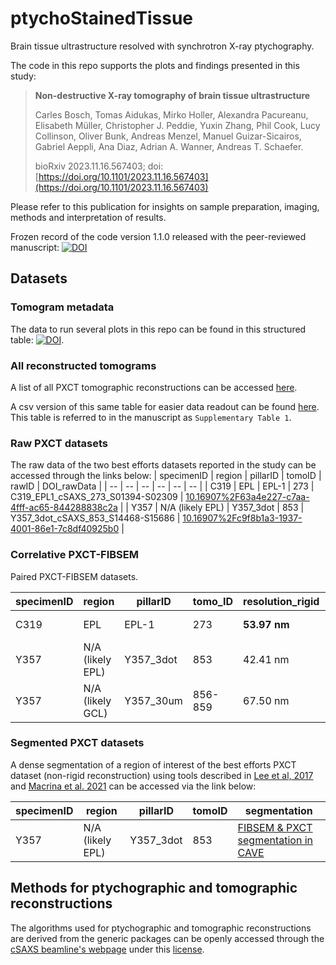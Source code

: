 # ptychoStainedTissue
Brain tissue ultrastructure resolved with synchrotron X-ray ptychography. 

The code in this repo supports the plots and findings presented in this study:

> **Non-destructive X-ray tomography of brain tissue ultrastructure**
> 
> Carles Bosch, Tomas Aidukas, Mirko Holler, Alexandra Pacureanu, Elisabeth Müller, Christopher J. Peddie, Yuxin Zhang, Phil Cook, Lucy Collinson, Oliver Bunk, Andreas Menzel, Manuel Guizar-Sicairos, Gabriel Aeppli, Ana Diaz, Adrian A. Wanner, Andreas T. Schaefer.
> 
> bioRxiv 2023.11.16.567403; doi: [https://doi.org/10.1101/2023.11.16.567403](https://doi.org/10.1101/2023.11.16.567403) 

Please refer to this publication for insights on sample preparation, imaging, methods and interpretation of results.

Frozen record of the code version 1.1.0 released with the peer-reviewed manuscript: [![DOI](https://zenodo.org/badge/DOI/10.5281/zenodo.16364654.svg)](https://doi.org/10.5281/zenodo.16364654)

## Datasets

### Tomogram metadata

The data to run several plots in this repo can be found in this structured table: [![DOI](https://zenodo.org/badge/DOI/10.5281/zenodo.16362800.svg)](https://doi.org/10.5281/zenodo.16362800).

### All reconstructed tomograms

A list of all PXCT tomographic reconstructions can be accessed [here](https://github.com/cboschp/ptychoStainedTissue/blob/main/1-dataset/tomogram_list.md).

A csv version of this same table for easier data readout can be found [here](https://github.com/cboschp/ptychoStainedTissue/blob/main/1-dataset/tT_sorted_series_h_csv.csv). This table is referred to in the manuscript as `Supplementary Table 1`.

### Raw PXCT datasets
The raw data of the two best efforts datasets reported in the study can be accessed through the links below: 
| specimenID | region | pillarID | tomoID | rawID | DOI_rawData |
| -- | -- | -- | -- | -- | -- |
| C319 | EPL | EPL-1 | 273 | C319_EPL1_cSAXS_273_S01394-S02309 | [10.16907%2F63a4e227-c7aa-4fff-ac65-844288838c2a](https://doi.org/10.16907%2F63a4e227-c7aa-4fff-ac65-844288838c2a) |
| Y357 | N/A (likely EPL) | Y357_3dot | 853 | Y357_3dot_cSAXS_853_S14468-S15686 | [10.16907%2Fc9f8b1a3-1937-4001-86e1-7c8df40925b0](https://doi.org/10.16907%2Fc9f8b1a3-1937-4001-86e1-7c8df40925b0) |

### Correlative PXCT-FIBSEM

Paired PXCT-FIBSEM datasets.

| specimenID | region | pillarID | tomo_ID | resolution_rigid | resolution_nonRigid | filter | wk_ptychoRigid | wk_ptychoNonRigid | vxSize_ptycho | wk_FIBSEM | vxSize_FIBSEM | wk_joined_wFIBSEM-cSAXS | vxSize_joined | wk_matchedPtycho_zRev | wk_wFIBSEM |
| -- | -- | -- | -- | -- | -- | -- | -- | -- | -- | -- | -- | -- | -- | -- | -- |
| C319 | EPL | EPL-1 | 273 | **53.97 nm** | 54.52 nm | hann | **[C319_EPL1_cSAXS_273_S1394toS2014_r](https://wklink.org/9243)** | [C319_EPL1_cSAXS_273_S01394-S02014_nr_hann](https://wklink.org/8943) |  (37.6 nm)^3 | [C319_EPL1_FIBSEM_mesh3](https://wklink.org/7875) | (8 nm)^3 | [C319_EPL1_joint_wFIBSEM-cSAXS](https://wklink.org/3318) | (9.4 nm)^3 | [C319_EPL1_cSAXS_tomo273_rev](https://wklink.org/1120) | [C319_EPL1_warpedFIBSEM](https://wklink.org/6432) |
| Y357 | N/A (likely EPL) | Y357_3dot | 853 | 42.41 nm | **38.21 nm** | ram-lak | [Y357_3dot_cSAXS_853_S14468-S15686_rigid_ramlak](https://wklink.org/4442) | **[Y357_3dot_cSAXS_853_S14468_to_S15686_nr_ramlak](https://wklink.org/3741)** |  (27.6 nm)^3 | [Y357_3dot_FIBSEM](https://wklink.org/5566) | (8 nm)^3 | [Y357_3dot_joined_wFIBSEM-cSAXS](https://wklink.org/3209); [FIBSEM & PXCT segmentation in CAVE](https://spelunker.cave-explorer.org/#!middleauth+https://global.daf-apis.com/nglstate/api/v1/5950833582669824) | (6.9 nm)^3 | [Y357_3dot_cSAXS_853_S14468-S15686_nr_ramlak_zRev](https://wklink.org/4296) | [Y357_3dot_wFIBSEM](https://wklink.org/1896) |
| Y357 | N/A (likely GCL) | Y357_30um | 856-859 | 67.50 nm | **49.48 nm** | ram-lak | [Y357_30mu_cSAXS_856_S17672-S19092_rigid_ramlak](https://wklink.org/6945) | **[Y357_30mu_cSAXS_856_S17672-S19092_nr_ramlak](https://wklink.org/2864)** |  (27.6 nm)^3 | [Y357_30um_FIBSEM](https://wklink.org/3529) | (8 nm)^3 | [Y357_30um_joined_wFIBSEM-cSAXS](https://wklink.org/7681) | (6.9 nm)^3 | [Y357_30mu_cSAXS_856_S17672-S19092_nr_ramlak_zRev](https://wklink.org/1947) | [Y357_30um_wFIBSEM](https://wklink.org/9612) |

### Segmented PXCT datasets

A dense segmentation of a region of interest of the best efforts PXCT dataset (non-rigid reconstruction) using tools described in [Lee et al, 2017](https://arxiv.org/abs/1706.00120) and [Macrina et al. 2021](https://doi.org/10.1101/2021.08.04.455162) can be accessed via the link below:

| specimenID | region | pillarID | tomoID | segmentation |
| -- | -- | -- | -- | -- |
| Y357 | N/A (likely EPL) | Y357_3dot | 853 | [FIBSEM & PXCT segmentation in CAVE](https://spelunker.cave-explorer.org/#!middleauth+https://global.daf-apis.com/nglstate/api/v1/5950833582669824) | 

## Methods for ptychographic and tomographic reconstructions

The algorithms used for ptychographic and tomographic reconstructions are derived from the generic packages can be openly accessed through the [cSAXS beamline's webpage](https://www.psi.ch/en/sls/csaxs/software) under this [license](https://www.psi.ch/sites/default/files/import/sls/csaxs/ComputingEN/License.txt).

